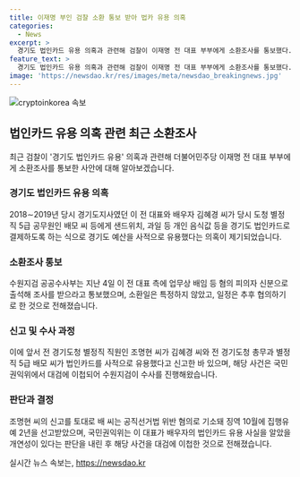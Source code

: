 ```yaml
---
title: 이재명 부인 검찰 소환 통보 받아 법카 유용 의혹
categories:
  - News
excerpt: >
  경기도 법인카드 유용 의혹과 관련해 검찰이 이재명 전 대표 부부에게 소환조사를 통보했다. 이 전 대표와 배우자가 경기도 예산을 사적으로 유용한 혐의가 있으며, 이와 관련해 수원지검이 조사를 진행 중이다. 이와 관련한 조명현 씨의 폭로로 배씨가 형량을 선고받았고, 이 대표의 관여 가능성으로 인해 수원지검이 이 사건을 수사 중이다. (문장: 150자)
feature_text: >
  경기도 법인카드 유용 의혹과 관련해 검찰이 이재명 전 대표 부부에게 소환조사를 통보했다. 이 전 대표와 배우자가 경기도 예산을 사적으로 유용한 혐의가 있으며, 이와 관련해 수원지검이 조사를 진행 중이다. 이와 관련한 조명현 씨의 폭로로 배씨가 형량을 선고받았고, 이 대표의 관여 가능성으로 인해 수원지검이 이 사건을 수사 중이다. (문장: 150자)
image: 'https://newsdao.kr/res/images/meta/newsdao_breakingnews.jpg'
---
```


<p><img src="https://newsdao.kr/res/images/meta/newsdao_breakingnews.jpg" alt="cryptoinkorea 속보" /></p>

<h2 data-ke-size="size26">법인카드 유용 의혹 관련 최근 소환조사</h2>

<p data-ke-size="size16">최근 검찰이 '경기도 법인카드 유용' 의혹과 관련해 더불어민주당 이재명 전 대표 부부에게 소환조사를 통보한 사안에 대해 알아보겠습니다.</p>

<h3>경기도 법인카드 유용 의혹</h3>

<p data-ke-size="size16">2018∼2019년 당시 경기도지사였던 이 전 대표와 배우자 김혜경 씨가 당시 도청 별정직 5급 공무원인 배모 씨 등에게 샌드위치, 과일 등 개인 음식값 등을 경기도 법인카드로 결제하도록 하는 식으로 경기도 예산을 사적으로 유용했다는 의혹이 제기되었습니다.</p>

<h3>소환조사 통보</h3>

<p data-ke-size="size16">수원지검 공공수사부는 지난 4일 이 전 대표 측에 업무상 배임 등 혐의 피의자 신분으로 출석해 조사를 받으라고 통보했으며, 소환일은 특정하지 않았고, 일정은 추후 협의하기로 한 것으로 전해졌습니다.</p>

<h3>신고 및 수사 과정</h3>

<p data-ke-size="size16">이에 앞서 전 경기도청 별정직 직원인 조명현 씨가 김혜경 씨와 전 경기도청 총무과 별정직 5급 배모 씨가 법인카드를 사적으로 유용했다고 신고한 바 있으며, 해당 사건은 국민권익위에서 대검에 이첩되어 수원지검이 수사를 진행해왔습니다.</p>

<h3>판단과 결정</h3>

<p data-ke-size="size16">조명현 씨의 신고를 토대로 배 씨는 공직선거법 위반 혐의로 기소돼 징역 10월에 집행유예 2년을 선고받았으며, 국민권익위는 이 대표가 배우자의 법인카드 유용 사실을 알았을 개연성이 있다는 판단을 내린 후 해당 사건을 대검에 이첩한 것으로 전해졌습니다.</p>
실시간 뉴스 속보는, <a href="https://newsdao.kr" rel="dofollow">https://newsdao.kr</a>


